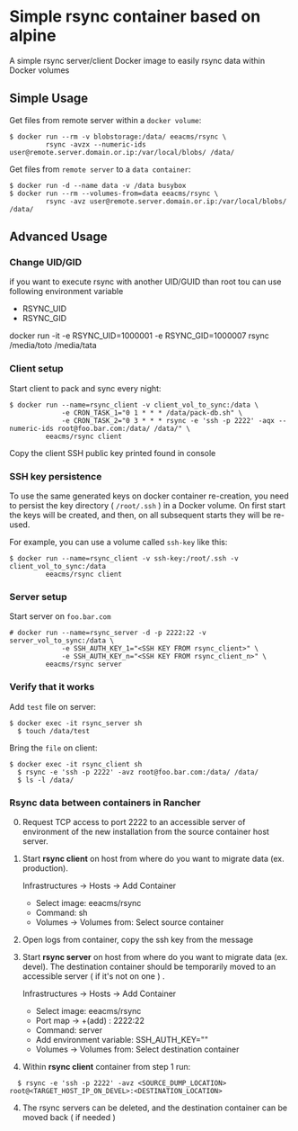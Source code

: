 # Simple rsync container based on alpine

A simple rsync server/client Docker image to easily rsync data within Docker volumes

## Simple Usage

Get files from remote server within a `docker volume`:

    $ docker run --rm -v blobstorage:/data/ eeacms/rsync \
             rsync -avzx --numeric-ids user@remote.server.domain.or.ip:/var/local/blobs/ /data/

Get files from `remote server` to a `data container`:

    $ docker run -d --name data -v /data busybox
    $ docker run --rm --volumes-from=data eeacms/rsync \
             rsync -avz user@remote.server.domain.or.ip:/var/local/blobs/ /data/

## Advanced Usage

### Change UID/GID

if you want to execute rsync with another UID/GUID than root tou can use following environment variable

- RSYNC_UID
- RSYNC_GID

docker run -it -e RSYNC_UID=1000001 -e RSYNC_GID=1000007 rsync /media/toto /media/tata

### Client setup

Start client to pack and sync every night:

    $ docker run --name=rsync_client -v client_vol_to_sync:/data \
                 -e CRON_TASK_1="0 1 * * * /data/pack-db.sh" \
                 -e CRON_TASK_2="0 3 * * * rsync -e 'ssh -p 2222' -aqx --numeric-ids root@foo.bar.com:/data/ /data/" \
             eeacms/rsync client

Copy the client SSH public key printed found in console

### SSH key persistence

To use the same generated keys on docker container re-creation, you need to persist the key directory ( `/root/.ssh` ) in a Docker volume. On first start the keys will be created, and then, on all subsequent starts they will be re-used.

For example, you can use a volume called `ssh-key` like this:

    $ docker run --name=rsync_client -v ssh-key:/root/.ssh -v client_vol_to_sync:/data
             eeacms/rsync client

### Server setup

Start server on `foo.bar.com`

    # docker run --name=rsync_server -d -p 2222:22 -v server_vol_to_sync:/data \
                 -e SSH_AUTH_KEY_1="<SSH KEY FROM rsync_client>" \
                 -e SSH_AUTH_KEY_n="<SSH KEY FROM rsync_client_n>" \
             eeacms/rsync server

### Verify that it works

Add `test` file on server:

    $ docker exec -it rsync_server sh
      $ touch /data/test

Bring the `file` on client:

    $ docker exec -it rsync_client sh
      $ rsync -e 'ssh -p 2222' -avz root@foo.bar.com:/data/ /data/
      $ ls -l /data/
      
### Rsync data between containers in Rancher

0. Request TCP access to port 2222 to an accessible server of environment of the new installation from the source container host server.

1. Start **rsync client** on host from where do you want to migrate data (ex. production). 

    Infrastructures -> Hosts ->  Add Container
    * Select image: eeacms/rsync
    * Command: sh
    * Volumes -> Volumes from: Select source container

2. Open logs from container, copy the ssh key from the message

2. Start **rsync server** on host from where do you want to migrate data (ex. devel). The destination container should be temporarily moved to an accessible server ( if it's not on one ) .

    Infrastructures -> Hosts ->  Add Container
    * Select image: eeacms/rsync
    * Port map -> +(add) : 2222:22
    * Command: server
    * Add environment variable: SSH_AUTH_KEY="<SSH-KEY-FROM-R-CLIENT-ABOVE>"
    * Volumes -> Volumes from: Select destination container


3. Within **rsync client** container from step 1 run:

  ```
    $ rsync -e 'ssh -p 2222' -avz <SOURCE_DUMP_LOCATION> root@<TARGET_HOST_IP_ON_DEVEL>:<DESTINATION_LOCATION>
  ```
  
4. The rsync servers can be deleted, and the destination container can be moved back ( if needed )
